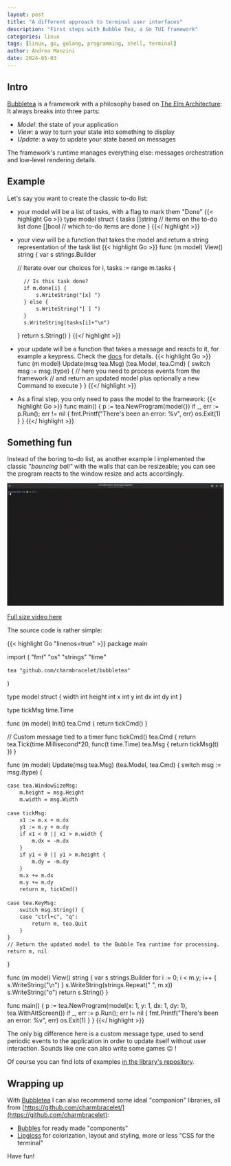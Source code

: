 ```yaml
---
layout: post
title: "A different approach to terminal user interfaces"
description: "First steps with Bubble Tea, a Go TUI framework"
categories: linux
tags: [linux, go, golang, programming, shell, terminal]
author: Andrea Manzini
date: 2024-05-03
---
```


## Intro

[Bubbletea](https://github.com/charmbracelet/bubbletea) is a framework with a philosophy based on [The Elm Architecture](https://guide.elm-lang.org/architecture/):
It always breaks into three parts:

- *Model*: the state of your application
- *View*: a way to turn your state into something to display
- *Update*: a way to update your state based on messages

The framework's runtime manages everything else: messages orchestration and low-level rendering details.

## Example

Let's say you want to create the classic to-do list:
- your model will be a list of tasks, with a flag to mark them "Done"
{{< highlight Go >}}
type model struct {
    tasks  []string // items on the to-do list
    done   []bool   // which to-do items are done
}
{{</ highlight >}}

- your view will be a function that takes the model and return a string representation of the task list
{{< highlight Go >}}
func (m model) View() string {
    var s strings.Builder

    // Iterate over our choices
    for i, tasks := range m.tasks {

        // Is this task done?
        if m.done[i] {
			s.WriteString("[x] ")
		} else {
			s.WriteString("[ ] ")
		}
		s.WriteString(tasks[i]+"\n")
    }
    return s.String()
}
{{</ highlight >}}

- your update will be a function that takes a message and reacts to it, for example a keypress. Check the [docs](https://pkg.go.dev/github.com/charmbracelet/bubbletea) for details. 
{{< highlight Go >}}
func (m model) Update(msg tea.Msg) (tea.Model, tea.Cmd) {
	switch msg := msg.(type) {
		// here you need to process events from the framework
		// and return an updated model plus optionally a new Command to execute
	}
}
{{</ highlight >}}


- As a final step, you only need to pass the model to the framework:
{{< highlight Go >}}
func main() {
    p := tea.NewProgram(model{})
    if _, err := p.Run(); err != nil {
        fmt.Printf("There's been an error: %v", err)
        os.Exit(1)
    }
}
{{</ highlight >}}


## Something fun

Instead of the boring to-do list, as another example I implemented the classic *"bouncing ball"* with the walls that can be resizeable; you can see the program reacts to the window resize and acts accordingly.

![bouncing ball](/img/btea_bouncing_ball.gif)

 [Full size video here](/img/btea_bouncing_ball.mp4)

The source code is rather simple:

{{< highlight Go "linenos=true" >}}
package main

import (
	"fmt"
	"os"
	"strings"
	"time"

	tea "github.com/charmbracelet/bubbletea"
)

type model struct {
	width  int
	height int
	x      int
	y      int
	dx     int
	dy     int
}

type tickMsg time.Time

func (m model) Init() tea.Cmd {
	return tickCmd()
}

// Custom message tied to a timer
func tickCmd() tea.Cmd {
	return tea.Tick(time.Millisecond*20, func(t time.Time) tea.Msg {
		return tickMsg(t)
	})
}

func (m model) Update(msg tea.Msg) (tea.Model, tea.Cmd) {
	switch msg := msg.(type) {

	case tea.WindowSizeMsg:
		m.height = msg.Height
		m.width = msg.Width

	case tickMsg:
		x1 := m.x + m.dx
		y1 := m.y + m.dy
		if x1 < 0 || x1 > m.width {
			m.dx = -m.dx
		}
		if y1 < 0 || y1 > m.height {
			m.dy = -m.dy
		}
		m.x += m.dx
		m.y += m.dy
		return m, tickCmd()

	case tea.KeyMsg:
		switch msg.String() {
		case "ctrl+c", "q":
			return m, tea.Quit
		}
	}
	// Return the updated model to the Bubble Tea runtime for processing.
	return m, nil
}

func (m model) View() string {
	var s strings.Builder
	for i := 0; i < m.y; i++ {
		s.WriteString("\n")
	}
	s.WriteString(strings.Repeat(" ", m.x))
	s.WriteString("o")
	return s.String()
}

func main() {
	p := tea.NewProgram(model{x: 1, y: 1, dx: 1, dy: 1}, tea.WithAltScreen())
	if _, err := p.Run(); err != nil {
		fmt.Printf("There's been an error: %v", err)
		os.Exit(1)
	}
}
{{</ highlight >}}

The only big difference here is a custom message type, used to send periodic events to the application in order to update itself without user interaction. Sounds like one can also write some games :wink: !

Of course you can find lots of examples [in the library's repository](https://github.com/charmbracelet/bubbletea/tree/master/examples).

## Wrapping up

With [Bubbletea](https://github.com/charmbracelet/bubbletea) I can also recommend some ideal "companion" libraries, all from [https://github.com/charmbracelet/](https://github.com/charmbracelet):
- [Bubbles](https://github.com/charmbracelet/bubbles) for ready made "components"
- [Lipgloss](https://github.com/charmbracelet/lipgloss) for colorization, layout and styling, more or less "CSS for the terminal"

Have fun!





